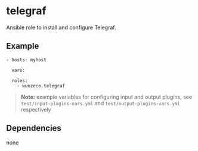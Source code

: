 telegraf
==============

Ansible role to install and configure Telegraf.


## Example

```
- hosts: myhost

  vars:
    
  roles:
    - wunzeco.telegraf
```

> **Note:** 
>    example variables for configuring input and output plugins, see
>    `test/input-plugins-vars.yml` and `test/output-plugins-vars.yml` respectively

## Dependencies

none

